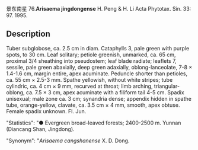 景东南星
76.**Arisaema jingdongense** H. Peng & H. Li Acta Phytotax. Sin. 33: 97. 1995.

## Description
Tuber subglobose, ca. 2.5 cm in diam. Cataphylls 3, pale green with purple spots, to 30 cm. Leaf solitary; petiole greenish, unmarked, ca. 65 cm, proximal 3/4 sheathing into pseudostem; leaf blade radiate; leaflets 7, sessile, pale green abaxially, deep green adaxially, oblong-lanceolate, 7-8 × 1.4-1.6 cm, margin entire, apex acuminate. Peduncle shorter than petioles, ca. 55 cm × 2.5-3 mm. Spathe yellowish, without white stripes; tube cylindric, ca. 4 cm × 9 mm, recurved at throat; limb arching, triangular-oblong, ca. 7.5 × 3 cm, apex acuminate with a filiform tail 4-5 cm. Spadix unisexual; male zone ca. 3 cm; synandria dense; appendix hidden in spathe tube, orange-yellow, clavate, ca. 3.5 cm × 4 mm, smooth, apex obtuse. Female spadix unknown. Fl. Jun.

  "Statistics": "● Evergreen broad-leaved forests; 2400-2500 m. Yunnan (Diancang Shan, Jingdong).

  "Synonym": "*Arisaema cangshanense* X. D. Dong.

